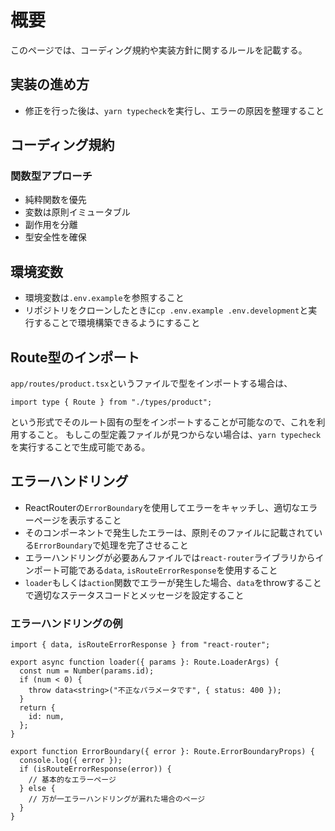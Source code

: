 # 概要

このページでは、コーディング規約や実装方針に関するルールを記載する。

## 実装の進め方

- 修正を行った後は、`yarn typecheck`を実行し、エラーの原因を整理すること

## コーディング規約

### 関数型アプローチ

- 純粋関数を優先
- 変数は原則イミュータブル
- 副作用を分離
- 型安全性を確保

## 環境変数

- 環境変数は`.env.example`を参照すること
- リポジトリをクローンしたときに`cp .env.example .env.development`と実行することで環境構築できるようにすること

## Route型のインポート

`app/routes/product.tsx`というファイルで型をインポートする場合は、

```tsx
import type { Route } from "./types/product";
```

という形式でそのルート固有の型をインポートすることが可能なので、これを利用すること。
もしこの型定義ファイルが見つからない場合は、`yarn typecheck`を実行することで生成可能である。

## エラーハンドリング

- ReactRouterの`ErrorBoundary`を使用してエラーをキャッチし、適切なエラーページを表示すること
- そのコンポーネントで発生したエラーは、原則そのファイルに記載されている`ErrorBoundary`で処理を完了させること
- エラーハンドリングが必要あんファイルでは`react-router`ライブラリからインポート可能である`data`, `isRouteErrorResponse`を使用すること
- `loader`もしくは`action`関数でエラーが発生した場合、`data`をthrowすることで適切なステータスコードとメッセージを設定すること

### エラーハンドリングの例

```tsx
import { data, isRouteErrorResponse } from "react-router";

export async function loader({ params }: Route.LoaderArgs) {
  const num = Number(params.id);
  if (num < 0) {
    throw data<string>("不正なパラメータです", { status: 400 });
  }
  return {
    id: num,
  };
}

export function ErrorBoundary({ error }: Route.ErrorBoundaryProps) {
  console.log({ error });
  if (isRouteErrorResponse(error)) {
    // 基本的なエラーページ
  } else {
    // 万が一エラーハンドリングが漏れた場合のページ
  }
}
```
